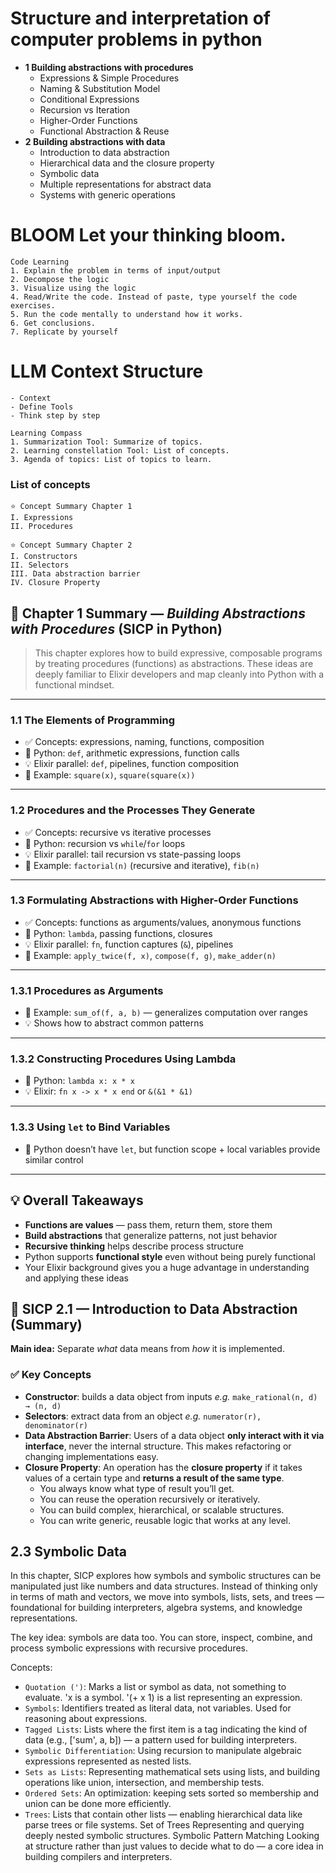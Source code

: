 # Structure and interpretation of computer problems in python

- **1 Building abstractions with procedures**
  - Expressions & Simple Procedures
  - Naming & Substitution Model
  - Conditional Expressions
  - Recursion vs Iteration
  - Higher-Order Functions
  - Functional Abstraction & Reuse
- **2 Building abstractions with data**
  - Introduction to data abstraction
  - Hierarchical data and the closure property
  - Symbolic data
  - Multiple representations for abstract data
  - Systems with generic operations

# BLOOM Let your thinking bloom.

```
Code Learning
1. Explain the problem in terms of input/output
2. Decompose the logic
3. Visualize using the logic
4. Read/Write the code. Instead of paste, type yourself the code exercises.
5. Run the code mentally to understand how it works.
6. Get conclusions.
7. Replicate by yourself
```

# LLM Context Structure

```
- Context
- Define Tools
- Think step by step

Learning Compass
1. Summarization Tool: Summarize of topics.
2. Learning constellation Tool: List of concepts.
3. Agenda of topics: List of topics to learn.
```

### List of concepts

```
⭐️ Concept Summary Chapter 1
I. Expressions
II. Procedures

⭐️ Concept Summary Chapter 2
I. Constructors
II. Selectors
III. Data abstraction barrier
IV. Closure Property

```

## 📘 Chapter 1 Summary — *Building Abstractions with Procedures* (SICP in Python)

> This chapter explores how to build expressive, composable programs by treating procedures (functions) as abstractions. These ideas are deeply familiar to Elixir developers and map cleanly into Python with a functional mindset.

---

### 1.1 **The Elements of Programming**
- ✅ Concepts: expressions, naming, functions, composition
- 🐍 Python: `def`, arithmetic expressions, function calls
- 💡 Elixir parallel: `def`, pipelines, function composition
- 🧪 Example: `square(x)`, `square(square(x))`

---

### 1.2 **Procedures and the Processes They Generate**
- ✅ Concepts: recursive vs iterative processes
- 🐍 Python: recursion vs `while`/`for` loops
- 💡 Elixir parallel: tail recursion vs state-passing loops
- 🧪 Example: `factorial(n)` (recursive and iterative), `fib(n)`

---

### 1.3 **Formulating Abstractions with Higher-Order Functions**
- ✅ Concepts: functions as arguments/values, anonymous functions
- 🐍 Python: `lambda`, passing functions, closures
- 💡 Elixir parallel: `fn`, function captures (`&`), pipelines
- 🧪 Example: `apply_twice(f, x)`, `compose(f, g)`, `make_adder(n)`

---

### 1.3.1 **Procedures as Arguments**
- 🧪 Example: `sum_of(f, a, b)` — generalizes computation over ranges
- 💡 Shows how to abstract common patterns

---

### 1.3.2 **Constructing Procedures Using Lambda**
- 🐍 Python: `lambda x: x * x`
- 💡 Elixir: `fn x -> x * x end` or `&(&1 * &1)`

---

### 1.3.3 **Using `let` to Bind Variables**
- 📝 Python doesn’t have `let`, but function scope + local variables provide similar control

---

## 💡 Overall Takeaways
- **Functions are values** — pass them, return them, store them
- **Build abstractions** that generalize patterns, not just behavior
- **Recursive thinking** helps describe process structure
- Python supports **functional style** even without being purely functional
- Your Elixir background gives you a huge advantage in understanding and applying these ideas


## 🌿 SICP 2.1 — Introduction to Data Abstraction (Summary)

**Main idea:**
Separate *what* data means from *how* it is implemented.

### ✅ Key Concepts

- **Constructor**: builds a data object from inputs
  _e.g._ `make_rational(n, d) → (n, d)`
- **Selectors**: extract data from an object
  _e.g._ `numerator(r), denominator(r)`
- **Data Abstraction Barrier**:
  Users of a data object **only interact with it via interface**, never the internal structure.
  This makes refactoring or changing implementations easy.
- **Closure Property**:
  An operation has the **closure property** if it takes values of a certain type and **returns a result of the same type**.
  - You always know what type of result you’ll get.
  - You can reuse the operation recursively or iteratively.
  - You can build complex, hierarchical, or scalable structures.
  - You can write generic, reusable logic that works at any level.

## 2.3 Symbolic Data

In this chapter, SICP explores how symbols and symbolic structures can be manipulated just like numbers and data structures. Instead of thinking only in terms of math and vectors, we move into symbols, lists, sets, and trees — foundational for building interpreters, algebra systems, and knowledge representations.

The key idea: symbols are data too. You can store, inspect, combine, and process symbolic expressions with recursive procedures.

Concepts:

- `Quotation (')`: Marks a list or symbol as data, not something to evaluate. 'x is a symbol. '(+ x 1) is a list representing an expression.
- `Symbols`: Identifiers treated as literal data, not variables. Used for reasoning about expressions.
- `Tagged Lists`: Lists where the first item is a tag indicating the kind of data (e.g., ['sum', a, b]) — a pattern used for building interpreters.
- `Symbolic Differentiation`: Using recursion to manipulate algebraic expressions represented as nested lists.
- `Sets as Lists`: Representing mathematical sets using lists, and building operations like union, intersection, and membership tests.
- `Ordered Sets`: An optimization: keeping sets sorted so membership and union can be done more efficiently.
- `Trees`: Lists that contain other lists — enabling hierarchical data like parse trees or file systems.
Set of Trees
Representing and querying deeply nested symbolic structures.
Symbolic Pattern Matching
Looking at structure rather than just values to decide what to do — a core idea in building compilers and interpreters.

